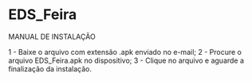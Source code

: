 # EDS_Feira

MANUAL DE INSTALAÇÃO 

1 - Baixe o arquivo com extensão .apk enviado no e-mail;
2 - Procure o arquivo EDS_Feira.apk no dispositivo;
3 - Clique no arquivo e aguarde a finalização da instalação.
